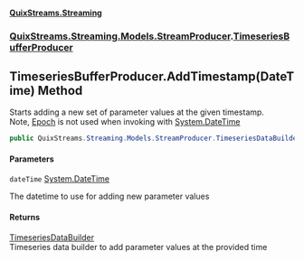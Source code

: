 #### [QuixStreams.Streaming](index.md 'index')
### [QuixStreams.Streaming.Models.StreamProducer](QuixStreams.Streaming.Models.StreamProducer.md 'QuixStreams.Streaming.Models.StreamProducer').[TimeseriesBufferProducer](TimeseriesBufferProducer.md 'QuixStreams.Streaming.Models.StreamProducer.TimeseriesBufferProducer')

## TimeseriesBufferProducer.AddTimestamp(DateTime) Method

Starts adding a new set of parameter values at the given timestamp.  
Note, [Epoch](TimeseriesBufferProducer.Epoch.md 'QuixStreams.Streaming.Models.StreamProducer.TimeseriesBufferProducer.Epoch') is not used when invoking with [System.DateTime](https://docs.microsoft.com/en-us/dotnet/api/System.DateTime 'System.DateTime')

```csharp
public QuixStreams.Streaming.Models.StreamProducer.TimeseriesDataBuilder AddTimestamp(System.DateTime dateTime);
```
#### Parameters

<a name='QuixStreams.Streaming.Models.StreamProducer.TimeseriesBufferProducer.AddTimestamp(System.DateTime).dateTime'></a>

`dateTime` [System.DateTime](https://docs.microsoft.com/en-us/dotnet/api/System.DateTime 'System.DateTime')

The datetime to use for adding new parameter values

#### Returns
[TimeseriesDataBuilder](TimeseriesDataBuilder.md 'QuixStreams.Streaming.Models.StreamProducer.TimeseriesDataBuilder')  
Timeseries data builder to add parameter values at the provided time